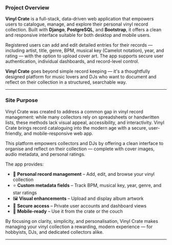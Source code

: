 ### Project Overview

**Vinyl Crate** is a full-stack, data-driven web application that empowers users to catalogue, manage, and explore their personal vinyl record collection. Built with **Django**, **PostgreSQL**, and **Bootstrap**, it offers a clean and responsive interface suitable for both desktop and mobile users.

Registered users can add and edit detailed entries for their records — including artist, title, genre, BPM, musical key (Camelot notation), year, and rating — with the option to upload cover art. The app supports secure user authentication, individual dashboards, and record-level control.

**Vinyl Crate** goes beyond simple record keeping — it's a thoughtfully designed platform for music lovers and DJs who want to document and reflect on their collection in a structured, searchable way.

---

### Site Purpose

Vinyl Crate was created to address a common gap in vinyl record management: while many collectors rely on spreadsheets or handwritten lists, these methods lack visual appeal, accessibility, and interactivity. Vinyl Crate brings record cataloguing into the modern age with a secure, user-friendly, and mobile-responsive web app.

This platform empowers collectors and DJs by offering a clean interface to organise and reflect on their collection — complete with cover images, audio metadata, and personal ratings.

The app provides:
- 📀 **Personal record management** – Add, edit, and browse your vinyl collection
- ⭐ **Custom metadata fields** – Track BPM, musical key, year, genre, and star ratings
- 🖼️ **Visual enhancements** – Upload and display album artwork
- 🔐 **Secure access** – Private user accounts and dashboard views
- 📱 **Mobile-ready** – Use it from the crate or the couch

By focusing on clarity, simplicity, and personalisation, Vinyl Crate makes managing your vinyl collection a rewarding, modern experience — for hobbyists, DJs, and dedicated collectors alike.

---